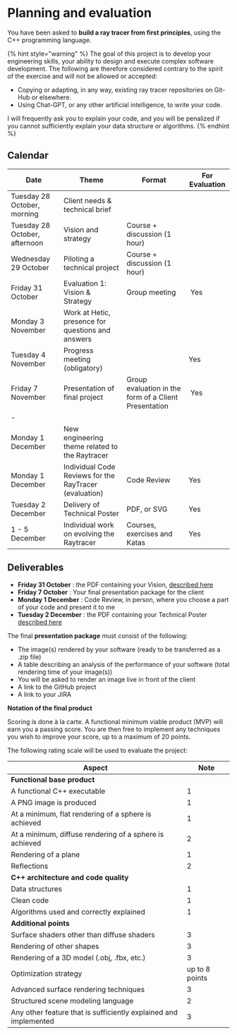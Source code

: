 # Planning and evaluation

You have been asked to **build a ray tracer from first principles**, using the C++ programming language.

{% hint style="warning" %}
The goal of this project is to develop your engineering skills, your ability to design and execute complex software development. The following are therefore considered contrary to the spirit of the exercise and will not be allowed or accepted:

* Copying or adapting, in any way, existing ray tracer repositories on Git-Hub or elsewhere.
* Using Chat-GPT, or any other artificial intelligence, to write your code.

I will frequently ask you to explain your code, and you will be penalized if you cannot sufficiently explain your data structure or algorithms.
{% endhint %}


## Calendar


| Date                                                              | Theme              | Format| For Evaluation |
| ------------------------------------------------------------------- | ----------------- | -- | -- |
| Tuesday 28 October, morning | Client needs & technical brief |
| Tuesday 28 October, afternoon | Vision and strategy | Course + discussion (1 hour) |
| Wednesday 29 October | Piloting a technical project | Course + discussion (1 hour) |
| Friday 31 October | Evaluation 1: Vision & Strategy  | Group meeting | Yes |
| Monday 3 November | Work at Hetic, presence for questions and answers | | 
| Tuesday 4 November | Progress meeting (obligatory) | | Yes |  
| Friday 7 November | Presentation of final project | Group evaluation in the form of a Client Presentation | Yes |
| - | | |
| Monday 1 December | New engineering theme related to the Raytracer |  | |
| Monday 1 December | Individual Code Reviews for the RayTracer (evaluation) | Code Review | Yes |
| Tuesday 2 December | Delivery of Technical Poster | PDF, or SVG | Yes |
| 1 - 5 December | Individual work on evolving the Raytracer | Courses, exercises and Katas | Yes |


## Deliverables

- **Friday 31 October** : the PDF containing your Vision, [described here](../concepts/vision.md#exercise-for-evaluation)  
- **Friday 7 October** : Your final presentation package for the client
- **Monday 1 December** : Code Review, in person, where you choose a part of your code and present it to me
- **Tuesday 2 December** : the PDF containing your Technical Poster [described here](../concepts/vision.md#exercise-for-evaluation)  


The final **presentation package** must consist of the following: 
* The image(s) rendered by your software (ready to be transferred as a .zip file)
* A table describing an analysis of the performance of your software (total rendering time of your image(s))
* You will be asked to render an image live in front of the client
* A link to the GitHub project
* A link to your JIRA



**Notation of the final product**

Scoring is done à la carte. A functional minimum viable product (MVP) will earn you a passing score. You are then free to implement any techniques you wish to improve your score, up to a maximum of 20 points.

The following rating scale will be used to evaluate the project:

| Aspect                                                              | Note              |
| ------------------------------------------------------------------- | ----------------- |
| **Functional base product**                                   |                   |
| A functional C++ executable                                       | 1                 |
| A PNG image is produced                                          | 1                 |
| At a minimum, flat rendering of a sphere is achieved                  | 1                 |
| At a minimum, diffuse rendering of a sphere is achieved                | 2                 |
| Rendering of a plane                                                     | 1                 |
| Reflections                                                          | 2                 |
| **C++ architecture and code quality**                             |                   |
| Data structures                                               | 1                 |
| Clean code                                                          | 1                 |
| Algorithms used and correctly explained                      | 1                 |
| **Additional points**                                          |                   |
| Surface shaders other than diffuse shaders                | 3                 |
| Rendering of other shapes                                               | 3                 |
| Rendering of a 3D model (.obj, .fbx, etc.)                              | 3                 |
| Optimization strategy                                            |  up to 8 points |
| Advanced surface rendering techniques                             | 3                 |
| Structured scene modeling language                       | 2                 |
| Any other feature that is sufficiently explained and implemented | 3                 |

